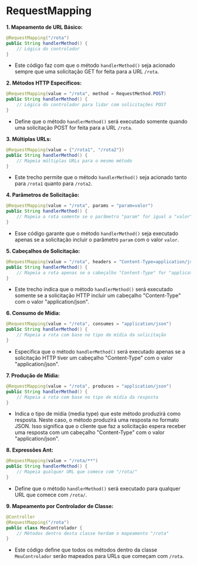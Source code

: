 # RequestMapping

**1. Mapeamento de URL Básico:**

```java
@RequestMapping("/rota")
public String handlerMethod() {
    // Lógica do controlador
}
```

- Este código faz com que o método `handlerMethod()` seja acionado sempre que uma solicitação GET for feita para a URL `/rota`.

**2. Métodos HTTP Específicos:**

```java
@RequestMapping(value = "/rota", method = RequestMethod.POST)
public String handlerMethod() {
    // Lógica do controlador para lidar com solicitações POST
}
```

- Define que o método `handlerMethod()` será executado somente quando uma solicitação POST for feita para a URL `/rota`.

**3. Múltiplas URLs:**

```java
@RequestMapping(value = {"/rota1", "/rota2"})
public String handlerMethod() {
    // Mapeia múltiplas URLs para o mesmo método
}
```

- Este trecho permite que o método `handlerMethod()` seja acionado tanto para `/rota1` quanto para `/rota2`.

**4. Parâmetros de Solicitação:**

```java
@RequestMapping(value = "/rota", params = "param=valor")
public String handlerMethod() {
    // Mapeia a rota somente se o parâmetro "param" for igual a "valor"
}
```

- Esse código garante que o método `handlerMethod()` seja executado apenas se a solicitação incluir o parâmetro `param` com o valor `valor`.

**5. Cabeçalhos de Solicitação:**

```java
@RequestMapping(value = "/rota", headers = "Content-Type=application/json")
public String handlerMethod() {
    // Mapeia a rota apenas se o cabeçalho "Content-Type" for "application/json"
}
```

- Este trecho indica que o método `handlerMethod()` será executado somente se a solicitação HTTP incluir um cabeçalho "Content-Type" com o valor "application/json".

**6. Consumo de Mídia:**

```java
@RequestMapping(value = "/rota", consumes = "application/json")
public String handlerMethod() {
    // Mapeia a rota com base no tipo de mídia da solicitação
}
```

- Especifica que o método `handlerMethod()` será executado apenas se a solicitação HTTP tiver um cabeçalho "Content-Type" com o valor "application/json".

**7. Produção de Mídia:**

```java
@RequestMapping(value = "/rota", produces = "application/json")
public String handlerMethod() {
    // Mapeia a rota com base no tipo de mídia da resposta
}
```

- Indica o tipo de mídia (media type) que este método produzirá como resposta. Neste caso, o método produzirá uma resposta no formato JSON. Isso significa que o cliente que faz a solicitação espera receber uma resposta com um cabeçalho "Content-Type" com o valor "application/json".

**8. Expressões Ant:**

```java
@RequestMapping(value = "/rota/**")
public String handlerMethod() {
    // Mapeia qualquer URL que comece com "/rota/"
}
```

- Define que o método `handlerMethod()` será executado para qualquer URL que comece com `/rota/`.

**9. Mapeamento por Controlador de Classe:**

```java
@Controller
@RequestMapping("/rota")
public class MeuControlador {
    // Métodos dentro desta classe herdam o mapeamento "/rota"
}
```

- Este código define que todos os métodos dentro da classe `MeuControlador` serão mapeados para URLs que começam com `/rota`.
